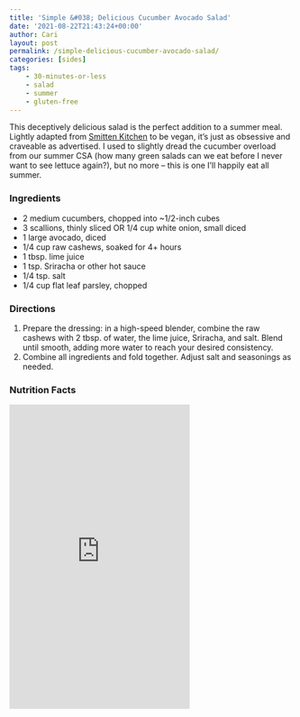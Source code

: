 ```yaml
---
title: 'Simple &#038; Delicious Cucumber Avocado Salad'
date: '2021-08-22T21:43:24+00:00'
author: Cari
layout: post
permalink: /simple-delicious-cucumber-avocado-salad/
categories: [sides]
tags:
    - 30-minutes-or-less
    - salad
    - summer
    - gluten-free
---
```


This deceptively delicious salad is the perfect addition to a summer meal. Lightly adapted from [Smitten Kitchen](https://smittenkitchen.com/2015/04/obsessively-good-avocado-cucumber-salad/) to be vegan, it’s just as obsessive and craveable as advertised. I used to slightly dread the cucumber overload from our summer CSA (how many green salads can we eat before I never want to see lettuce again?), but no more – this is one I’ll happily eat all summer.

### Ingredients

- 2 medium cucumbers, chopped into ~1/2-inch cubes
- 3 scallions, thinly sliced OR 1/4 cup white onion, small diced
- 1 large avocado, diced
- 1/4 cup raw cashews, soaked for 4+ hours
- 1 tbsp. lime juice
- 1 tsp. Sriracha or other hot sauce
- 1/4 tsp. salt
- 1/4 cup flat leaf parsley, chopped

### Directions

1. Prepare the dressing: in a high-speed blender, combine the raw cashews with 2 tbsp. of water, the lime juice, Sriracha, and salt. Blend until smooth, adding more water to reach your desired consistency.
2. Combine all ingredients and fold together. Adjust salt and seasonings as needed.

<h3> Nutrition Facts </h3>

<iframe title="CRONOMETER.com" width="320" height="540" src="https://cronometer.com/facts.html?food=31175645&measure=86112629&labelType=AMERICAN_2016" frameborder="0"></iframe>
